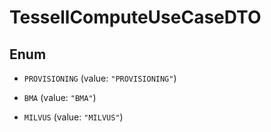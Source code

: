 

# TessellComputeUseCaseDTO

## Enum


* `PROVISIONING` (value: `"PROVISIONING"`)

* `BMA` (value: `"BMA"`)

* `MILVUS` (value: `"MILVUS"`)



